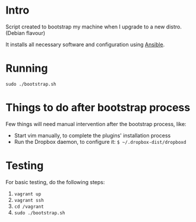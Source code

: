 # Intro

Script created to bootstrap my machine when I upgrade to a new distro. (Debian flavour)

It installs all necessary software and configuration using [Ansible](https://github.com/ansible/ansible).

# Running

```
sudo ./bootstrap.sh
```

# Things to do after bootstrap process

Few things will need manual intervention after the bootstrap process, like:

- Start vim manually, to complete the plugins' installation process
- Run the Dropbox daemon, to configure it:
    `$ ~/.dropbox-dist/dropboxd`

# Testing

For basic testing, do the following steps:

1. `vagrant up`
1. `vagrant ssh`
1. `cd /vagrant`
1. `sudo ./bootstrap.sh`

